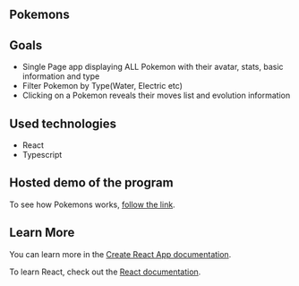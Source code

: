 ## Pokemons

## Goals

* Single Page app displaying ALL Pokemon with their avatar, stats, basic information and type
* Filter Pokemon by Type(Water, Electric etc) 
* Clicking on a Pokemon reveals their moves list and evolution information

## Used technologies

* React 
* Typescript

## Hosted demo of the program

To see how Pokemons works, [follow the link](http://AlexandrLagun.github.io/pokemons/).

## Learn More

You can learn more in the [Create React App documentation](https://facebook.github.io/create-react-app/docs/getting-started).

To learn React, check out the [React documentation](https://reactjs.org/).
